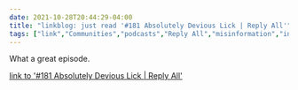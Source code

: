 ```yaml
---
date: 2021-10-28T20:44:29-04:00
title: "linkblog: just read '#181 Absolutely Devious Lick | Reply All'"
tags: ["link","Communities","podcasts","Reply All","misinformation","information literacy"]
---
```

What a great episode.
 
[link to '#181 Absolutely Devious Lick | Reply All'](https://gimletmedia.com/shows/reply-all/6nh68xd/181-absolutely-devious-lick)
